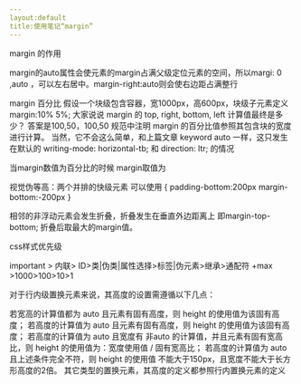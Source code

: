 ```yaml
---
layout:default
title:使用笔记“margin”
---
```

margin 的作用

margin的auto属性会使元素的margin占满父级定位元素的空间，所以margi: 0 ,auto ，可以左右居中。margin-right:auto则会使右边距占满整行


margin  百分比 
假设一个块级包含容器，宽1000px，高600px，块级子元素定义 margin:10% 5%; 大家说说 margin 的 top, right, bottom, left 计算值最终是多少？
答案是100,50，100,50
规范中注明 margin 的百分比值参照其包含块的宽度进行计算。
当然，它不会这么简单，和上篇文章 keyword auto 一样，这只发生在默认的 writing-mode: horizontal-tb; 和 direction: ltr; 的情况

当margin数值为百分比的时候 margin取值为


视觉伪等高：两个并排的快级元素
可以使用
{
    padding-bottom:200px
    margin-bottom:-200px
}

相邻的非浮动元素会发生折叠，折叠发生在垂直外边距离上 即margin-top-bottom; 折叠后取最大的margin值。



css样式优先级

important > 内联> ID>类|伪类|属性选择>标签|伪元素>继承>通配符
   +max     >1000>100>10>1



对于行内级置换元素来说，其高度的设置需遵循以下几点：

若宽高的计算值都为 auto 且元素有固有高度，则 height 的使用值为该固有高度；
若高度的计算值为 auto 且元素有固有高度，则 height 的使用值为该固有高度；
若高度的计算值为 auto 且宽度有 非auto 的计算值，并且元素有固有宽高比，则 height 的使用值为：宽度使用值 / 固有宽高比；
若高度的计算值为 auto 且上述条件完全不符，则 height 的使用值 不能大于150px，且宽度不能大于长方形高度的2倍。
其它类型的置换元素，其高度的定义都参照行内置换元素的定义
